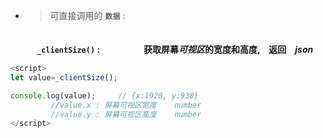 * >可直接调用的 **`数据`** :

　</br>
　　　**`_clientSize()` :　　　　　获取屏幕*可视区*的宽度和高度,　返回　*json***
```javascript
<script>
let value=_clientSize();

console.log(value);     // {x:1920, y:938}
         //value.x : 屏幕可视区宽度    number
         //value.y : 屏幕可视区高度    number
</script>
```
